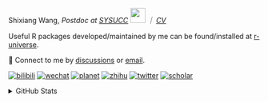 
<p>Shixiang Wang, <em>Postdoc at <a href="https://sysucc.org.cn/">SYSUCC</a> <img src="https://media.giphy.com/media/WUlplcMpOCEmTGBtBW/giphy.gif" width="30">  ｜ <a href="https://shixiangwang.github.io/cv-shixiang/">CV</a>
</em></p>

Useful R packages developed/maintained by me can be found/installed at [r-universe](https://shixiangwang.r-universe.dev/).

💬 Connect to me by
[discussions](https://github.com/ShixiangWang/self-study/discussions) or [email](mailto:shixiang1994wang@gmail.com). 

[![bilibili](https://img.shields.io/badge/王诗翔-B站-yellow)](https://space.bilibili.com/11553374) [![wechat](https://img.shields.io/badge/王诗翔-微信公众号-important)](https://shixiangwang.github.io/home/logo/qrcode.jpg) [![planet](https://img.shields.io/badge/王诗翔-知识星球-blueviolet)](https://t.zsxq.com/rBqbIei)  [![zhihu](https://img.shields.io/badge/王诗翔-知乎-blue)](https://www.zhihu.com/people/shixiangwang) [![twitter](https://img.shields.io/badge/WangShxiang-twitter-ff69b4)](https://twitter.com/WangShxiang) [![scholar](https://img.shields.io/badge/ShixiangWang-Scholar-00ffff)](https://scholar.google.com/citations?user=FvNp0NkAAAAJ) 

<details>
 
<summary>GitHub Stats</summary>


<!--START_SECTION:waka-->
**🐱 My GitHub Data** 

> 📦 5.0 MB Used in GitHub's Storage 
 > 
> 🏆 538 Contributions in the Year 2024
 > 
> 🚫 Not Opted to Hire
 > 
> 📜 92 Public Repositories 
 > 
> 🔑 29 Private Repositories 
 > 
**I'm an Early 🐤** 

```text
🌞 Morning                2157 commits        ████░░░░░░░░░░░░░░░░░░░░░   15.87 % 
🌆 Daytime                5559 commits        ██████████░░░░░░░░░░░░░░░   40.91 % 
🌃 Evening                5008 commits        █████████░░░░░░░░░░░░░░░░   36.85 % 
🌙 Night                  866 commits         ██░░░░░░░░░░░░░░░░░░░░░░░   06.37 % 
```
📅 **I'm Most Productive on Wednesday** 

```text
Monday                   2076 commits        ████░░░░░░░░░░░░░░░░░░░░░   15.28 % 
Tuesday                  2437 commits        ████░░░░░░░░░░░░░░░░░░░░░   17.93 % 
Wednesday                2496 commits        █████░░░░░░░░░░░░░░░░░░░░   18.37 % 
Thursday                 2043 commits        ████░░░░░░░░░░░░░░░░░░░░░   15.03 % 
Friday                   2247 commits        ████░░░░░░░░░░░░░░░░░░░░░   16.53 % 
Saturday                 992 commits         ██░░░░░░░░░░░░░░░░░░░░░░░   07.30 % 
Sunday                   1299 commits        ██░░░░░░░░░░░░░░░░░░░░░░░   09.56 % 
```


**I Mostly Code in R** 

```text
R                        87 repos            ██████████████░░░░░░░░░░░   54.37 % 
Shell                    11 repos            ██░░░░░░░░░░░░░░░░░░░░░░░   06.88 % 
JavaScript               8 repos             █░░░░░░░░░░░░░░░░░░░░░░░░   05.00 % 
Jupyter Notebook         5 repos             █░░░░░░░░░░░░░░░░░░░░░░░░   03.12 % 
Rust                     4 repos             █░░░░░░░░░░░░░░░░░░░░░░░░   02.50 % 
```




 Last Updated on 04/05/2024 18:47:46 UTC
<!--END_SECTION:waka-->

> These Readme stats are generated using github action [awesome-readme-stats](https://github.com/anmol098/waka-readme-stats)

-----

**NOTE: Top languages does not indicate my skill level or anything like that. It is just a metric of which languages have been hosted by me on GitHub based on the usage across repositories.**

</details>
